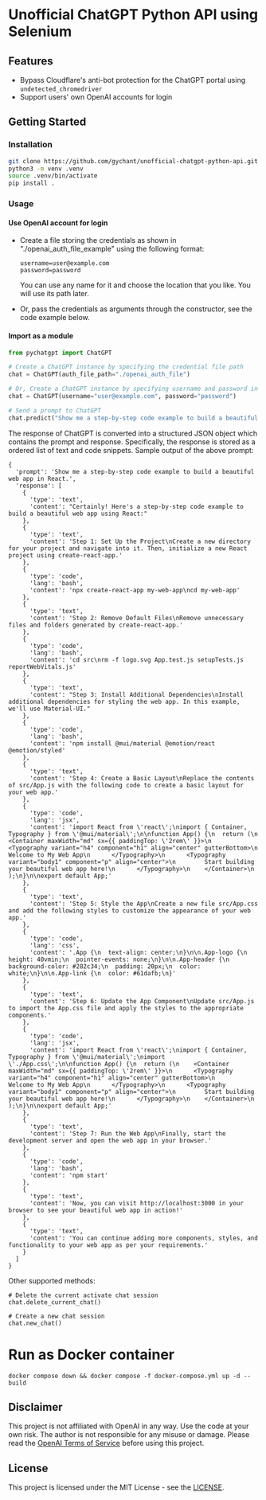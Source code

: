 # Unofficial ChatGPT Python API using Selenium

## Features

- Bypass Cloudflare's anti-bot protection for the ChatGPT portal using `undetected_chromedriver`
- Support users' own OpenAI accounts for login

## Getting Started

### Installation

```bash
git clone https://github.com/gychant/unofficial-chatgpt-python-api.git
python3 -m venv .venv
source .venv/bin/activate
pip install .
```

### Usage

#### Use OpenAI account for login

* Create a file storing the credentials as shown in "./openai_auth_file_example" using the following format:
  ```
  username=user@example.com
  password=password
  ```
  You can use any name for it and choose the location that you like. You will use its path later.

* Or, pass the credentials as arguments through the constructor, see the code example below.

#### Import as a module

```python
from pychatgpt import ChatGPT

# Create a ChatGPT instance by specifying the credential file path
chat = ChatGPT(auth_file_path="./openai_auth_file")

# Or, Create a ChatGPT instance by specifying username and password in the arguments
chat = ChatGPT(username="user@example.com", password="password")

# Send a prompt to ChatGPT
chat.predict("Show me a step-by-step code example to build a beautiful web app in React.")
```
The response of ChatGPT is converted into a structured JSON object which contains the prompt and response. Specifically, the response is stored as a ordered list of text and code snippets. Sample output of the above prompt:
```
{
  'prompt': 'Show me a step-by-step code example to build a beautiful web app in React.',
  'response': [
    {
      'type': 'text',
      'content': "Certainly! Here's a step-by-step code example to build a beautiful web app using React:"
    },
    {
      'type': 'text',
      'content': 'Step 1: Set Up the Project\nCreate a new directory for your project and navigate into it. Then, initialize a new React project using create-react-app.'
    },
    {
      'type': 'code',
      'lang': 'bash',
      'content': 'npx create-react-app my-web-app\ncd my-web-app'
    },
    {
      'type': 'text',
      'content': 'Step 2: Remove Default Files\nRemove unnecessary files and folders generated by create-react-app.'
    },
    {
      'type': 'code',
      'lang': 'bash',
      'content': 'cd src\nrm -f logo.svg App.test.js setupTests.js reportWebVitals.js'
    },
    {
      'type': 'text',
      'content': "Step 3: Install Additional Dependencies\nInstall additional dependencies for styling the web app. In this example, we'll use Material-UI."
    },
    {
      'type': 'code',
      'lang': 'bash',
      'content': 'npm install @mui/material @emotion/react @emotion/styled'
    },
    {
      'type': 'text',
      'content': 'Step 4: Create a Basic Layout\nReplace the contents of src/App.js with the following code to create a basic layout for your web app.'
    },
    {
      'type': 'code',
      'lang': 'jsx',
      'content': 'import React from \'react\';\nimport { Container, Typography } from \'@mui/material\';\n\nfunction App() {\n  return (\n    <Container maxWidth="md" sx={{ paddingTop: \'2rem\' }}>\n      <Typography variant="h4" component="h1" align="center" gutterBottom>\n        Welcome to My Web App\n      </Typography>\n      <Typography variant="body1" component="p" align="center">\n        Start building your beautiful web app here!\n      </Typography>\n    </Container>\n  );\n}\n\nexport default App;'
    },
    {
      'type': 'text',
      'content': 'Step 5: Style the App\nCreate a new file src/App.css and add the following styles to customize the appearance of your web app.'
    },
    {
      'type': 'code',
      'lang': 'css',
      'content': '.App {\n  text-align: center;\n}\n\n.App-logo {\n  height: 40vmin;\n  pointer-events: none;\n}\n\n.App-header {\n  background-color: #282c34;\n  padding: 20px;\n  color: white;\n}\n\n.App-link {\n  color: #61dafb;\n}'
    },
    {
      'type': 'text',
      'content': 'Step 6: Update the App Component\nUpdate src/App.js to import the App.css file and apply the styles to the appropriate components.'
    },
    {
      'type': 'code',
      'lang': 'jsx',
      'content': 'import React from \'react\';\nimport { Container, Typography } from \'@mui/material\';\nimport \'./App.css\';\n\nfunction App() {\n  return (\n    <Container maxWidth="md" sx={{ paddingTop: \'2rem\' }}>\n      <Typography variant="h4" component="h1" align="center" gutterBottom>\n        Welcome to My Web App\n      </Typography>\n      <Typography variant="body1" component="p" align="center">\n        Start building your beautiful web app here!\n      </Typography>\n    </Container>\n  );\n}\n\nexport default App;'
    },
    {
      'type': 'text',
      'content': 'Step 7: Run the Web App\nFinally, start the development server and open the web app in your browser.'
    },
    {
      'type': 'code',
      'lang': 'bash',
      'content': 'npm start'
    },
    {
      'type': 'text',
      'content': 'Now, you can visit http://localhost:3000 in your browser to see your beautiful web app in action!'
    },
    {
      'type': 'text',
      'content': 'You can continue adding more components, styles, and functionality to your web app as per your requirements.'
    }
  ]
}
```
Other supported methods:
```
# Delete the current activate chat session
chat.delete_current_chat()

# Create a new chat session
chat.new_chat()
```

# Run as Docker container
```
docker compose down && docker compose -f docker-compose.yml up -d --build
```

## Disclaimer

This project is not affiliated with OpenAI in any way. Use the code at your own risk. The author is not responsible for any misuse or damage. Please read the [OpenAI Terms of Service](https://beta.openai.com/terms) before using this project.

## License

This project is licensed under the MIT License - see the [LICENSE](LICENSE).